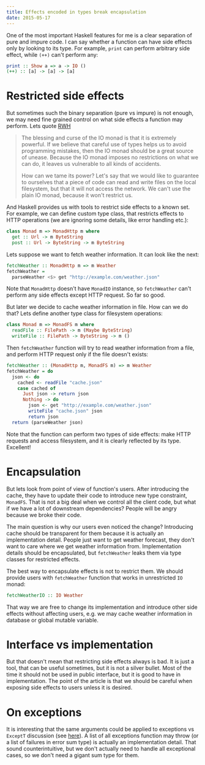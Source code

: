 ```yaml
---
title: Effects encoded in types break encapsulation
date: 2015-05-17
---
```


One of the most important Haskell features for me is a clear separation of pure
and impure code. I can say whether a function can have side effects only by
looking to its type. For example, `print` can perform arbitrary side effect,
while `(++)` can't perform any:

```haskell
print :: Show a => a -> IO ()
(++) :: [a] -> [a] -> [a]
```

# Restricted side effects

But sometimes such the binary separation (pure vs impure) is not enough, we
may need fine grained control on what side effects a function may perform.
Lets quote [RWH](http://book.realworldhaskell.org/read/programming-with-monads.html#id648782)

> The blessing and curse of the IO monad is that it is extremely powerful.
> If we believe that careful use of types helps us to avoid programming
> mistakes, then the IO monad should be a great source of unease. Because the
> IO monad imposes no restrictions on what we can do, it leaves us vulnerable
> to all kinds of accidents.
>
> How can we tame its power? Let's say that we would like to guarantee to
> ourselves that a piece of code can read and write files on the local
> filesystem, but that it will not access the network. We can't use the plain
> IO monad, because it won't restrict us.

And Haskell provides us with tools to restrict side effects to a known set.
For example, we can define custom type class, that restricts effects to
HTTP operations (we are ignoring some details, like error handling etc.):

```haskell
class Monad m => MonadHttp m where
  get :: Url -> m ByteString
  post :: Url -> ByteString -> m ByteString
```

Lets suppose we want to fetch weather information. It can look like the next:

```haskell
fetchWeather :: MonadHttp m => m Weather
fetchWeather =
  parseWeather <$> get "http://example.com/weather.json"
```

Note that `MonadHttp` doesn't have `MonadIO` instance, so `fetchWeather` can't
perform any side effects except HTTP request. So far so good.

But later we decide to cache weather information in file. How can we do that?
Lets define another type class for filesystem operations:

```haskell
class Monad m => MonadFS m where
  readFile :: FilePath -> m (Maybe ByteString)
  writeFile :: FilePath -> ByteString -> m ()
```

Then `fetchWeather` function will try to read weather information from a file,
and perform HTTP request only if the file doesn't exists:

```haskell
fetchWeather :: (MonadHttp m, MonadFS m) => m Weather
fetchWeather = do
  json <- do
    cached <- readFile "cache.json"
    case cached of
      Just json -> return json
      Nothing -> do
        json <- get "http://example.com/weather.json"
        writeFile "cache.json" json
        return json
  return (parseWeather json)
```

Note that the function can perform two types of side effects: make HTTP
requests and access filesystem, and it is clearly reflected by its type.
Excellent!

# Encapsulation

But lets look from point of view of function's users. After introducing the
cache, they have to update their code to introduce new type constraint,
`MonadFS`. That is not a big deal when we control all the client code,
but what if we have a lot of downstream dependencies? People will be angry
because we broke their code.

The main question is why our users even noticed the change? Introducing cache
should be transparent for them because it is actually an implementation detail.
People just want to get weather forecast, they don't want to care where we
get weather information from. Implementation details should be encapsulated,
but `fetchWeather` leaks them via type classes for restricted effects.

The best way to encapsulate effects is not to restrict them. We should provide
users with `fetchWeather` function that works in unrestricted `IO` monad:

```haskell
fetchWeatherIO :: IO Weather
```

That way we are free to change its implementation and introduce other side
effects without affecting users, e.g. we may cache weather information in
database or global mutable variable.

# Interface vs implementation

But that doesn't mean that restricting side effects always is bad. It is just
a tool, that can be useful sometimes, but it is not a silver bullet. Most of
the time it should not be used in public interface, but it is good to have in
implementation. The point of the article is that we should be careful when
exposing side effects to users unless it is desired.

# On exceptions

It is interesting that the same arguments could be applied to exceptions vs
`ExceptT` discussion (see [here](http://www.reddit.com/r/haskell/comments/35sk6w/best_practices_for_using_exceptions_an_fp/)).
A list of all exceptions function may throw (or a list of failures in error
sum type) is actually an implementation detail. That sound counterintuitive,
but we don't actually need to handle all exceptional cases, so we don't need
a gigant sum type for them.
